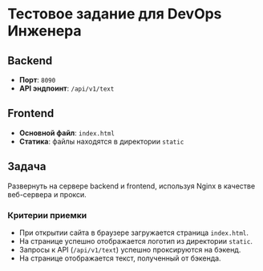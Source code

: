 # Тестовое задание для DevOps Инженера

## Backend

-   **Порт**: `8090`
-   **API эндпоинт**: `/api/v1/text`

## Frontend

-   **Основной файл**: `index.html`
-   **Статика**: файлы находятся в директории `static`

## Задача

Развернуть на сервере backend и frontend, используя Nginx в качестве веб-сервера и прокси.

### Критерии приемки

-   При открытии сайта в браузере загружается страница `index.html`.
-   На странице успешно отображается логотип из директории `static`.
-   Запросы к API (`/api/v1/text`) успешно проксируются на бэкенд.
-   На странице отображается текст, полученный от бэкенда.